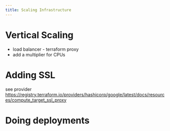 ```yaml
---
title: Scaling Infrastructure
---
```


# Vertical Scaling

* load balancer - terraform proxy
* add a multiplier for CPUs

# Adding SSL

see provider https://registry.terraform.io/providers/hashicorp/google/latest/docs/resources/compute_target_ssl_proxy

# Doing deployments

